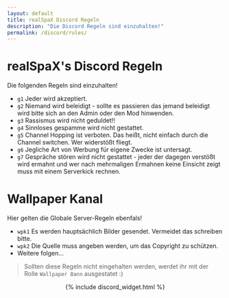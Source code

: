 ```yaml
---
layout: default
title: realSpaX Discord Regeln
description: "Die Discord Regeln sind einzuhalten!"
permalink: /discord/rules/
---
```


# realSpaX's Discord Regeln
Die folgenden Regeln sind einzuhalten!     

- `g1`  Jeder wird akzeptiert.
- `g2`  Niemand wird beleidigt - sollte es passieren das jemand beleidigt wird bitte sich an den Admin oder den Mod hinwenden.
- `g3`  Rassismus wird nicht geduldet!!
- `g4`  Sinnloses gespamme wird nicht gestattet.
- `g5`  Channel Hopping ist verboten. Das heißt, nicht einfach durch die Channel switchen. Wer widerstößt fliegt.
- `g6`  Jegliche Art von Werbung für eigene Zwecke ist untersagt.
- `g7`  Gespräche stören wird nicht gestattet - jeder der dagegen verstößt wird ermahnt  und wer nach mehrmaligen Ermahnen keine Einsicht zeigt muss mit einem Serverkick rechnen.
       
# Wallpaper Kanal
Hier gelten die Globale Server-Regeln ebenfals!

- `wpk1`  Es werden hauptsächlich Bilder gesendet. Vermeidet das schreiben bitte.
- `wpk2`  Die Quelle muss angeben werden, um das Copyright zu schützen.
- Weitere folgen...
> Sollten diese Regeln nicht eingehalten werden, werdet ihr mit der Rolle `Wallpaper Bann` ausgestatet :)

<center>
{% include discord_widget.html %}
</center>
